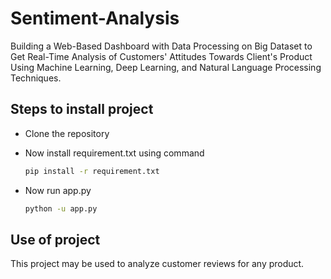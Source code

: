 # Sentiment-Analysis

Building a Web-Based Dashboard with Data Processing on Big Dataset to Get Real-Time Analysis of Customers' Attitudes Towards Client's Product Using Machine Learning, Deep Learning, and Natural Language Processing Techniques.

## Steps to install project
* Clone the repository
* Now install requirement.txt using command

    ```bash
    pip install -r requirement.txt
    ```
* Now run app.py

    ```bash
    python -u app.py
    ```
    
## Use of project
This project may be used to analyze customer reviews for any product.

